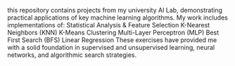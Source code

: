 this repository contains projects from my university AI Lab, demonstrating practical applications of key machine learning algorithms. My work includes implementations of:
Statistical Analysis & Feature Selection
K-Nearest Neighbors (KNN)
K-Means Clustering
Multi-Layer Perceptron (MLP)
Best First Search (BFS)
Linear Regression
These exercises have provided me with a solid foundation in supervised and unsupervised learning, neural networks, and algorithmic search strategies.
